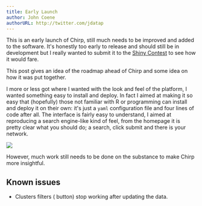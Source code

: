 ```yaml
---
title: Early Launch
author: John Coene
authorURL: http://twitter.com/jdatap
---
```


This is an early launch of Chirp, still much needs to be improved and added to the software. It's honestly too early to release and should still be in development but I really wanted to submit it to the [Shiny Contest](https://blog.rstudio.com/2019/01/07/first-shiny-contest/) to see how it would fare.

This post gives an idea of the roadmap ahead of Chirp and some idea on how it was put together.

<!--truncate-->

I more or less got where I wanted with the look and feel of the platform, I wanted something easy to install and deploy. In fact I aimed at making it so easy that (hopefully) those not familiar with R or programming can install and deploy it on their own: it's just a `yaml` configuration file and four lines of code after all. The interface is fairly easy to understand, I aimed at reproducing a search engine-like kind of feel, from the homepage it is pretty clear what you should do; a search, click submit and there is your network.  

![](/img/chirp_home.png)

However, much work still needs to be done on the substance to make Chirp more insightful.

## Known issues

- Clusters filters (<i class="fas fa-layer-group"></i> button) stop working after updating the data.
